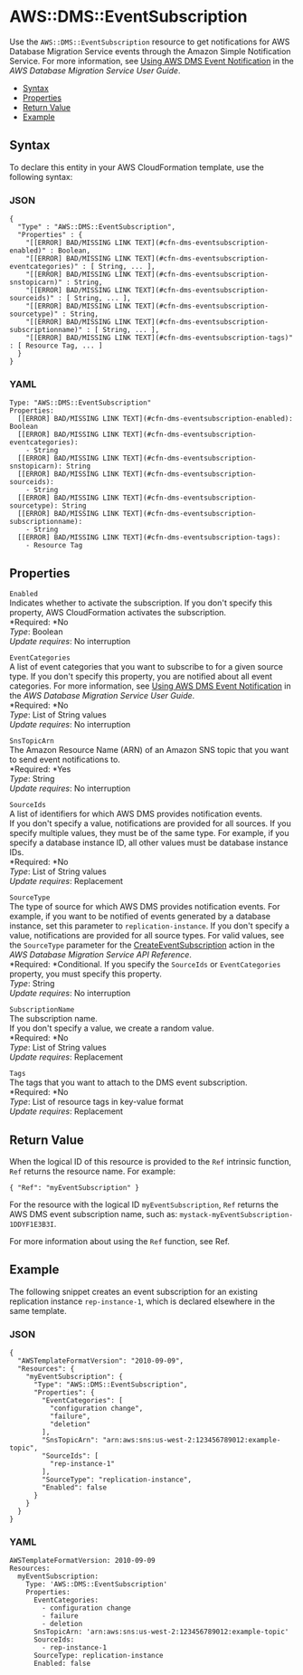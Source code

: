 # AWS::DMS::EventSubscription<a name="aws-resource-dms-eventsubscription"></a>

Use the `AWS::DMS::EventSubscription` resource to get notifications for AWS Database Migration Service events through the Amazon Simple Notification Service\. For more information, see [Using AWS DMS Event Notification](http://docs.aws.amazon.com/dms/latest/userguide/USER_Events.html) in the *AWS Database Migration Service User Guide*\.


+ [Syntax](#aws-resource-dms-eventsubscription-syntax)
+ [Properties](#aws-resource-dms-eventsubscription-properties)
+ [Return Value](#aws-resource-dms-eventsubscription-returnvalues)
+ [Example](#aws-resource-dms-eventsubscription-examples)

## Syntax<a name="aws-resource-dms-eventsubscription-syntax"></a>

To declare this entity in your AWS CloudFormation template, use the following syntax:

### JSON<a name="aws-resource-dms-eventsubscription-syntax.json"></a>

```
{
  "Type" : "AWS::DMS::EventSubscription",
  "Properties" : {
    "[[ERROR] BAD/MISSING LINK TEXT](#cfn-dms-eventsubscription-enabled)" : Boolean,
    "[[ERROR] BAD/MISSING LINK TEXT](#cfn-dms-eventsubscription-eventcategories)" : [ String, ... ],
    "[[ERROR] BAD/MISSING LINK TEXT](#cfn-dms-eventsubscription-snstopicarn)" : String,
    "[[ERROR] BAD/MISSING LINK TEXT](#cfn-dms-eventsubscription-sourceids)" : [ String, ... ],
    "[[ERROR] BAD/MISSING LINK TEXT](#cfn-dms-eventsubscription-sourcetype)" : String,
    "[[ERROR] BAD/MISSING LINK TEXT](#cfn-dms-eventsubscription-subscriptionname)" : [ String, ... ],
    "[[ERROR] BAD/MISSING LINK TEXT](#cfn-dms-eventsubscription-tags)" : [ Resource Tag, ... ]
  }
}
```

### YAML<a name="aws-resource-dms-eventsubscription-syntax.yaml"></a>

```
Type: "AWS::DMS::EventSubscription"
Properties: 
  [[ERROR] BAD/MISSING LINK TEXT](#cfn-dms-eventsubscription-enabled): Boolean
  [[ERROR] BAD/MISSING LINK TEXT](#cfn-dms-eventsubscription-eventcategories): 
    - String
  [[ERROR] BAD/MISSING LINK TEXT](#cfn-dms-eventsubscription-snstopicarn): String
  [[ERROR] BAD/MISSING LINK TEXT](#cfn-dms-eventsubscription-sourceids):
    - String
  [[ERROR] BAD/MISSING LINK TEXT](#cfn-dms-eventsubscription-sourcetype): String
  [[ERROR] BAD/MISSING LINK TEXT](#cfn-dms-eventsubscription-subscriptionname): 
    - String
  [[ERROR] BAD/MISSING LINK TEXT](#cfn-dms-eventsubscription-tags): 
    - Resource Tag
```

## Properties<a name="aws-resource-dms-eventsubscription-properties"></a>

`Enabled`  
Indicates whether to activate the subscription\. If you don't specify this property, AWS CloudFormation activates the subscription\.  
*Required: *No  
*Type*: Boolean  
*Update requires*: No interruption

`EventCategories`  
A list of event categories that you want to subscribe to for a given source type\. If you don't specify this property, you are notified about all event categories\. For more information, see [Using AWS DMS Event Notification](http://docs.aws.amazon.com/dms/latest/userguide/USER_Events.html) in the *AWS Database Migration Service User Guide*\.  
*Required: *No  
*Type*: List of String values  
*Update requires*: No interruption

`SnsTopicArn`  
The Amazon Resource Name \(ARN\) of an Amazon SNS topic that you want to send event notifications to\.  
*Required: *Yes  
*Type*: String  
*Update requires*: No interruption

`SourceIds`  
A list of identifiers for which AWS DMS provides notification events\.  
If you don't specify a value, notifications are provided for all sources\. If you specify multiple values, they must be of the same type\. For example, if you specify a database instance ID, all other values must be database instance IDs\.  
*Required: *No  
*Type*: List of String values  
*Update requires*: Replacement

`SourceType`  
The type of source for which AWS DMS provides notification events\. For example, if you want to be notified of events generated by a database instance, set this parameter to `replication-instance`\. If you don't specify a value, notifications are provided for all source types\. For valid values, see the `SourceType` parameter for the [ CreateEventSubscription](http://docs.aws.amazon.com/dms/latest/APIReference/API_CreateEventSubscription.html) action in the *AWS Database Migration Service API Reference*\.  
*Required: *Conditional\. If you specify the `SourceIds` or `EventCategories` property, you must specify this property\.  
*Type*: String  
*Update requires*: No interruption

`SubscriptionName`  
The subscription name\.  
If you don't specify a value, we create a random value\.   
*Required: *No  
*Type*: List of String values  
*Update requires*: Replacement

`Tags`  
The tags that you want to attach to the DMS event subscription\.  
*Required: *No  
*Type*: List of resource tags in key\-value format  
*Update requires*: Replacement 

## Return Value<a name="aws-resource-dms-eventsubscription-returnvalues"></a>

When the logical ID of this resource is provided to the `Ref` intrinsic function, `Ref` returns the resource name\. For example:

```
{ "Ref": "myEventSubscription" }
```

For the resource with the logical ID `myEventSubscription`, `Ref` returns the AWS DMS event subscription name, such as: `mystack-myEventSubscription-1DDYF1E3B3I`\.

For more information about using the `Ref` function, see Ref\.

## Example<a name="aws-resource-dms-eventsubscription-examples"></a>

The following snippet creates an event subscription for an existing replication instance `rep-instance-1`, which is declared elsewhere in the same template\.

### JSON<a name="aws-resource-dms-eventsubscription-example.json"></a>

```
{
  "AWSTemplateFormatVersion": "2010-09-09",
  "Resources": {
    "myEventSubscription": {
      "Type": "AWS::DMS::EventSubscription",
      "Properties": {
        "EventCategories": [
          "configuration change",
          "failure",
          "deletion"
        ],
        "SnsTopicArn": "arn:aws:sns:us-west-2:123456789012:example-topic",
        "SourceIds": [
          "rep-instance-1"
        ],
        "SourceType": "replication-instance",
        "Enabled": false
      }
    }
  }
}
```

### YAML<a name="aws-resource-dms-eventsubscription-example.yaml"></a>

```
AWSTemplateFormatVersion: 2010-09-09
Resources:
  myEventSubscription:
    Type: 'AWS::DMS::EventSubscription'
    Properties:
      EventCategories:
        - configuration change
        - failure
        - deletion
      SnsTopicArn: 'arn:aws:sns:us-west-2:123456789012:example-topic'
      SourceIds:
        - rep-instance-1
      SourceType: replication-instance
      Enabled: false
```